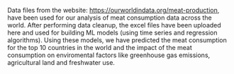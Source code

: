 Data files from the website: https://ourworldindata.org/meat-production, have been used for our analysis of meat consumption data across the world. After performing data cleanup, the excel files have been uploaded here and used for building ML models (using time series and regression algorithms). Using these models, we have predicted the meat consumption for the top 10 countries in the world and the impact of the meat consumption on enviromental factors like greenhouse gas emissions, agricultural land and freshwater use.
